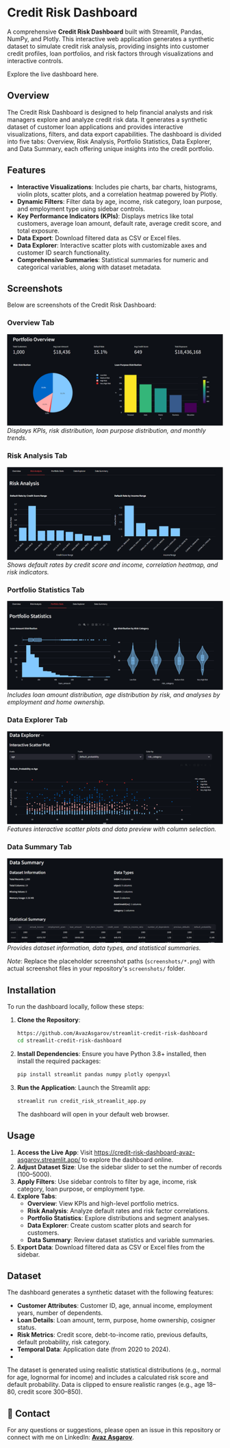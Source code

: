 # Credit Risk Dashboard

A comprehensive **Credit Risk Dashboard** built with Streamlit, Pandas, NumPy, and Plotly. This interactive web application generates a synthetic dataset to simulate credit risk analysis, providing insights into customer credit profiles, loan portfolios, and risk factors through visualizations and interactive controls.

Explore the live dashboard here.

## Overview

The Credit Risk Dashboard is designed to help financial analysts and risk managers explore and analyze credit risk data. It generates a synthetic dataset of customer loan applications and provides interactive visualizations, filters, and data export capabilities. The dashboard is divided into five tabs: Overview, Risk Analysis, Portfolio Statistics, Data Explorer, and Data Summary, each offering unique insights into the credit portfolio.

## Features

- **Interactive Visualizations**: Includes pie charts, bar charts, histograms, violin plots, scatter plots, and a correlation heatmap powered by Plotly.
- **Dynamic Filters**: Filter data by age, income, risk category, loan purpose, and employment type using sidebar controls.
- **Key Performance Indicators (KPIs)**: Displays metrics like total customers, average loan amount, default rate, average credit score, and total exposure.
- **Data Export**: Download filtered data as CSV or Excel files.
- **Data Explorer**: Interactive scatter plots with customizable axes and customer ID search functionality.
- **Comprehensive Summaries**: Statistical summaries for numeric and categorical variables, along with dataset metadata.

## Screenshots

Below are screenshots of the Credit Risk Dashboard:

### Overview Tab

![Overview Tab](screenshots/overview_tab.png)*Displays KPIs, risk distribution, loan purpose distribution, and monthly trends.*

### Risk Analysis Tab

![Risk Analysis Tab](screenshots/risk_analysis_tab.png)*Shows default rates by credit score and income, correlation heatmap, and risk indicators.*

### Portfolio Statistics Tab

![Portfolio Statistics Tab](screenshots/portfolio_stats_tab.png)*Includes loan amount distribution, age distribution by risk, and analyses by employment and home ownership.*

### Data Explorer Tab

![Data Explorer Tab](screenshots/data_explorer_tab.png)*Features interactive scatter plots and data preview with column selection.*

### Data Summary Tab

![Data Summary Tab](screenshots/data_summary_tab.png)*Provides dataset information, data types, and statistical summaries.*

*Note*: Replace the placeholder screenshot paths (`screenshots/*.png`) with actual screenshot files in your repository's `screenshots/` folder.

## Installation

To run the dashboard locally, follow these steps:

1. **Clone the Repository**:

   ```bash
   https://github.com/AvazAsgarov/streamlit-credit-risk-dashboard
   cd streamlit-credit-risk-dashboard
   ```

2. **Install Dependencies**: Ensure you have Python 3.8+ installed, then install the required packages:

   ```bash
   pip install streamlit pandas numpy plotly openpyxl
   ```

3. **Run the Application**: Launch the Streamlit app:

   ```bash
   streamlit run credit_risk_streamlit_app.py
   ```

   The dashboard will open in your default web browser.

## Usage

1. **Access the Live App**: Visit https://credit-risk-dashboard-avaz-asgarov.streamlit.app/ to explore the dashboard online.
2. **Adjust Dataset Size**: Use the sidebar slider to set the number of records (100–5000).
3. **Apply Filters**: Use sidebar controls to filter by age, income, risk category, loan purpose, or employment type.
4. **Explore Tabs**:
   - **Overview**: View KPIs and high-level portfolio metrics.
   - **Risk Analysis**: Analyze default rates and risk factor correlations.
   - **Portfolio Statistics**: Explore distributions and segment analyses.
   - **Data Explorer**: Create custom scatter plots and search for customers.
   - **Data Summary**: Review dataset statistics and variable summaries.
5. **Export Data**: Download filtered data as CSV or Excel files from the sidebar.

## Dataset

The dashboard generates a synthetic dataset with the following features:

- **Customer Attributes**: Customer ID, age, annual income, employment years, number of dependents.
- **Loan Details**: Loan amount, term, purpose, home ownership, cosigner status.
- **Risk Metrics**: Credit score, debt-to-income ratio, previous defaults, default probability, risk category.
- **Temporal Data**: Application date (from 2020 to 2024).
- 
The dataset is generated using realistic statistical distributions (e.g., normal for age, lognormal for income) and includes a calculated risk score and default probability. Data is clipped to ensure realistic ranges (e.g., age 18–80, credit score 300–850).

## 📧 Contact

For any questions or suggestions, please open an issue in this repository or connect with me on LinkedIn: **[Avaz Asgarov](https://www.linkedin.com/in/avaz-asgarov/)**.

